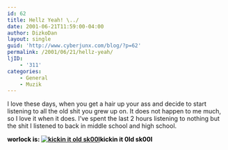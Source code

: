 ```yaml
---
id: 62
title: Hellz Yeah! \../
date: 2001-06-21T11:59:00-04:00
author: DizkoDan
layout: single
guid: 'http://www.cyberjunx.com/blog/?p=62'
permalink: /2001/06/21/hellz-yeah/
ljID:
    - '311'
categories:
    - General
    - Muzik
---
```


I love these days, when you get a hair up your ass and decide to start listening to all the old shit you grew up on. It does not happen to me much, so I love it when it does. I’ve spent the last 2 hours listening to nothing but the shit I listened to back in middle school and high school.

<font color="#000000">**worlock is: [![kickin it old sk00l](http://www.stvlive.com/thoughts/thing2/rockin.gif)](http://www.stvlive.com)kickin it 0ld sk00l**</font>